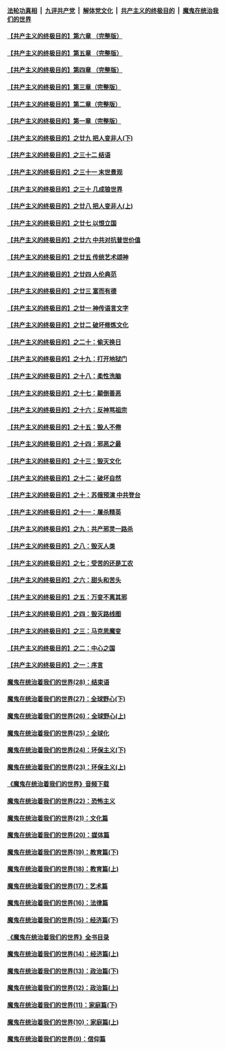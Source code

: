####  [法轮功真相](../../../../basic/blob/master/README.md?t=04180701) &nbsp;|&nbsp; [九评共产党](../../../../9ping.md/blob/master/README.md?t=04180701) &nbsp;|&nbsp; [解体党文化](../../../../jtdwh.md/blob/master/README.md?t=04180701)  &nbsp;|&nbsp; [共产主义的终极目的](../../../../gczydzjmd.md/blob/master/README.md?t=04180701) &nbsp;|&nbsp; [魔鬼在统治我们的世界](../../../../mgztzwmdsj.md/blob/master/README.md?t=04180701) 

#### [【共产主义的终极目的】第六章 （完整版）](../pages/nsc422/n11428913.md?t=04180701) 

#### [【共产主义的终极目的】第五章 （完整版）](../pages/nsc422/n11428912.md?t=04180701) 

#### [【共产主义的终极目的】第四章 （完整版）](../pages/nsc422/n11428907.md?t=04180701) 

#### [【共产主义的终极目的】第三章（完整版）](../pages/nsc422/n11428848.md?t=04180701) 

#### [【共产主义的终极目的】第二章（完整版）](../pages/nsc422/n11428831.md?t=04180701) 

#### [【共产主义的终极目的】第一章（完整版）](../pages/nsc422/n11417651.md?t=04180701) 

#### [【共产主义的终极目的】之廿九 把人变非人(下)](../pages/nsc422/n11344140.md?t=04180701) 

#### [【共产主义的终极目的】之三十二 结语](../pages/nsc422/n11360535.md?t=04180701) 

#### [【共产主义的终极目的】之三十一 末世景观](../pages/nsc422/n11351129.md?t=04180701) 

#### [【共产主义的终极目的】之三十 几成狼世界](../pages/nsc422/n11348280.md?t=04180701) 

#### [【共产主义的终极目的】之廿八 把人变非人(上)](../pages/nsc422/n11340492.md?t=04180701) 

#### [【共产主义的终极目的】之廿七 以恨立国](../pages/nsc422/n11336944.md?t=04180701) 

#### [【共产主义的终极目的】之廿六 中共对抗普世价值](../pages/nsc422/n11324785.md?t=04180701) 

#### [【共产主义的终极目的】之廿五 传统艺术颂神](../pages/nsc422/n11296396.md?t=04180701) 

#### [【共产主义的终极目的】之廿四 人伦典范](../pages/nsc422/n11296397.md?t=04180701) 

#### [【共产主义的终极目的】之廿三 富而有德](../pages/nsc422/n11283598.md?t=04180701) 

#### [【共产主义的终极目的】之廿一 神传语言文字](../pages/nsc422/n11263265.md?t=04180701) 

#### [【共产主义的终极目的】之廿二 破坏修炼文化](../pages/nsc422/n11245728.md?t=04180701) 

#### [【共产主义的终极目的】之二十：偷天换日](../pages/nsc422/n11238846.md?t=04180701) 

#### [【共产主义的终极目的】之十九：打开地狱门](../pages/nsc422/n11206376.md?t=04180701) 

#### [【共产主义的终极目的】之十八：柔性洗脑](../pages/nsc422/n11199994.md?t=04180701) 

#### [【共产主义的终极目的】之十七：颠倒善恶](../pages/nsc422/n11179782.md?t=04180701) 

#### [【共产主义的终极目的】之十六：反神骂祖宗](../pages/nsc422/n11166798.md?t=04180701) 

#### [【共产主义的终极目的】之十五：毁人不倦](../pages/nsc422/n11166792.md?t=04180701) 

#### [【共产主义的终极目的】之十四：邪恶之最](../pages/nsc422/n11150249.md?t=04180701) 

#### [【共产主义的终极目的】之十三：毁灭文化](../pages/nsc422/n11135227.md?t=04180701) 

#### [【共产主义的终极目的】之十二：破坏自然](../pages/nsc422/n11135214.md?t=04180701) 

#### [【共产主义的终极目的】之十：苏俄预演 中共登台](../pages/nsc422/n11118424.md?t=04180701) 

#### [【共产主义的终极目的】之十一：屠杀精英](../pages/nsc422/n11118442.md?t=04180701) 

#### [【共产主义的终极目的】之九：共产邪灵一路杀](../pages/nsc422/n11114139.md?t=04180701) 

#### [【共产主义的终极目的】之八：毁灭人类](../pages/nsc422/n11108503.md?t=04180701) 

#### [【共产主义的终极目的】之七：受苦的还是工农](../pages/nsc422/n11101809.md?t=04180701) 

#### [【共产主义的终极目的】之六：甜头和苦头](../pages/nsc422/n11096971.md?t=04180701) 

#### [【共产主义的终极目的】之五：万变不离其邪](../pages/nsc422/n11091285.md?t=04180701) 

#### [【共产主义的终极目的】之四：毁灭路线图](../pages/nsc422/n11086284.md?t=04180701) 

#### [【共产主义的终极目的】之三：马克思魔变](../pages/nsc422/n11061941.md?t=04180701) 

#### [【共产主义的终极目的】之二：中心之国](../pages/nsc422/n11047728.md?t=04180701) 

#### [【共产主义的终极目的】之一：序言](../pages/nsc422/n11086077.md?t=04180701) 

#### [魔鬼在统治着我们的世界(28)：结束语](../pages/nsc422/n10936246.md?t=04180701) 

#### [魔鬼在统治着我们的世界(27)：全球野心(下)](../pages/nsc422/n10928319.md?t=04180701) 

#### [魔鬼在统治着我们的世界(26)：全球野心(上)](../pages/nsc422/n10900318.md?t=04180701) 

#### [魔鬼在统治着我们的世界(25)：全球化](../pages/nsc422/n10788205.md?t=04180701) 

#### [魔鬼在统治着我们的世界(24)：环保主义(下)](../pages/nsc422/n10695307.md?t=04180701) 

#### [魔鬼在统治着我们的世界(23)：环保主义(上)](../pages/nsc422/n10688613.md?t=04180701) 

#### [《魔鬼在统治着我们的世界》音频下载](../pages/nsc422/n10635553.md?t=04180701) 

#### [魔鬼在统治着我们的世界(22)：恐怖主义](../pages/nsc422/n10614727.md?t=04180701) 

#### [魔鬼在统治着我们的世界(21)：文化篇](../pages/nsc422/n10597706.md?t=04180701) 

#### [魔鬼在统治着我们的世界(20)：媒体篇](../pages/nsc422/n10586579.md?t=04180701) 

#### [魔鬼在统治着我们的世界(19)：教育篇(下)](../pages/nsc422/n10564808.md?t=04180701) 

#### [魔鬼在统治着我们的世界(18)：教育篇(上)](../pages/nsc422/n10526970.md?t=04180701) 

#### [魔鬼在统治着我们的世界(17)：艺术篇](../pages/nsc422/n10499093.md?t=04180701) 

#### [魔鬼在统治着我们的世界(16)：法律篇](../pages/nsc422/n10485969.md?t=04180701) 

#### [魔鬼在统治着我们的世界(15)：经济篇(下)](../pages/nsc422/n10469975.md?t=04180701) 

#### [《魔鬼在统治着我们的世界》全书目录](../pages/nsc422/n10464261.md?t=04180701) 

#### [魔鬼在统治着我们的世界(14)：经济篇(上)](../pages/nsc422/n10457370.md?t=04180701) 

#### [魔鬼在统治着我们的世界(13)：政治篇(下)](../pages/nsc422/n10448270.md?t=04180701) 

#### [魔鬼在统治着我们的世界(12)：政治篇(上)](../pages/nsc422/n10444576.md?t=04180701) 

#### [魔鬼在统治着我们的世界(11)：家庭篇(下)](../pages/nsc422/n10440961.md?t=04180701) 

#### [魔鬼在统治着我们的世界(10)：家庭篇(上)](../pages/nsc422/n10435448.md?t=04180701) 

#### [魔鬼在统治着我们的世界(9)：信仰篇](../pages/nsc422/n10432159.md?t=04180701) 

